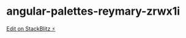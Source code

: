 # angular-palettes-reymary-zrwx1i

[Edit on StackBlitz ⚡️](https://stackblitz.com/edit/angular-palettes-reymary-zrwx1i)